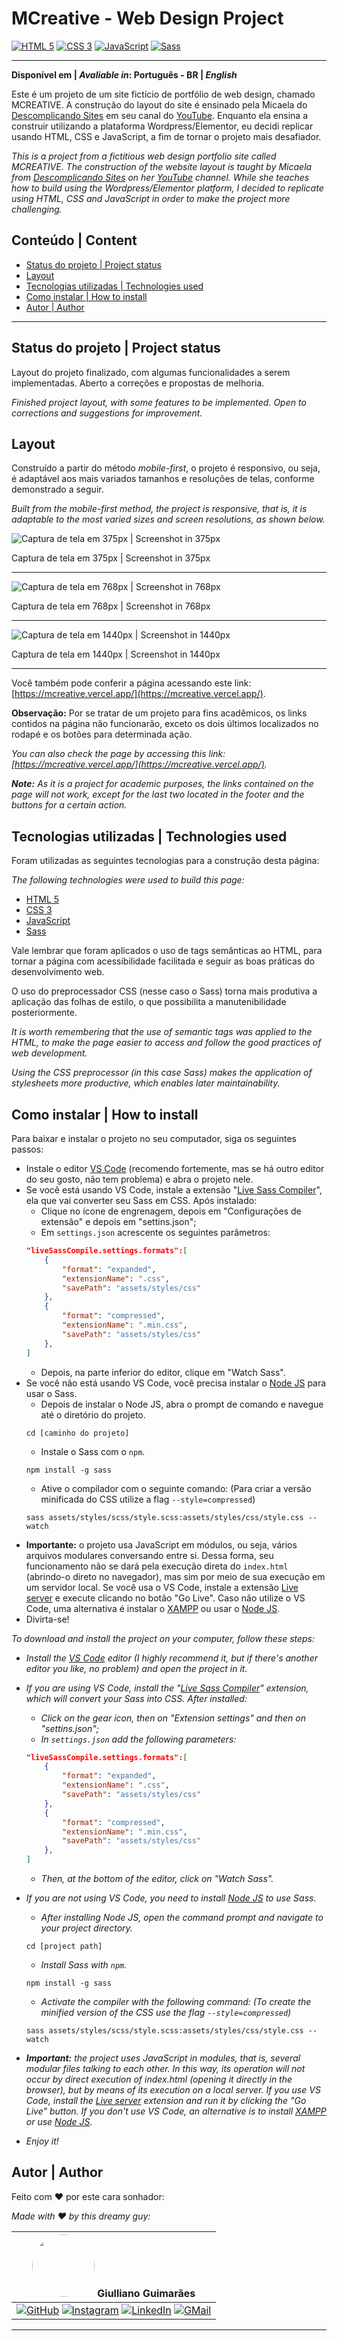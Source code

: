 # MCreative - Web Design Project

[![HTML 5](https://img.shields.io/badge/HTML5-E34F26?style=flat&logo=html5&logoColor=white)](https://developer.mozilla.org/pt-BR/docs/Web/HTML)
[![CSS 3](https://img.shields.io/badge/CSS3-1572B6?style=flat&logo=css3&logoColor=white)](https://developer.mozilla.org/pt-BR/docs/Web/CSS)
[![JavaScript](https://img.shields.io/badge/JavaScript-F7DF1E?style=flat&logo=javascript&logoColor=black)](https://developer.mozilla.org/pt-BR/docs/Web/JavaScript)
[![Sass](https://img.shields.io/badge/Sass-CC6699?style=flat&logo=sass&logoColor=white)](https://sass-lang.com/)

---
**Disponível em | _Avaliable in_: Português - BR | _English_**

Este é um projeto de um site fictício de portfólio de web design, chamado MCREATIVE. A construção do layout do site é ensinado pela Micaela do [Descomplicando Sites](https://descomplicandosites.com.br/) em seu canal do [YouTube](https://www.youtube.com/@DescomplicandoSites). Enquanto ela ensina a construir utilizando a plataforma Wordpress/Elementor, eu decidi replicar usando HTML, CSS e JavaScript, a fim de tornar o projeto mais desafiador.

*This is a project from a fictitious web design portfolio site called MCREATIVE. The construction of the website layout is taught by Micaela from [Descomplicando Sites](https://descomplicandosites.com.br/) on her [YouTube](https://www.youtube.com/@DescomplicandoSites) channel. While she teaches how to build using the Wordpress/Elementor platform, I decided to replicate using HTML, CSS and JavaScript in order to make the project more challenging.*

## Conteúdo | Content

- [Status do projeto | Project status](#status-do-projeto--project-status)
- [Layout](#layout)
- [Tecnologias utilizadas | Technologies used](#tecnologias-utilizadas--technologies-used)
- [Como instalar | How to install](#como-instalar--how-to-install)
- [Autor | Author](#autor--author)

---

## Status do projeto | Project status

Layout do projeto finalizado, com algumas funcionalidades a serem implementadas. Aberto a correções e propostas de melhoria.

*Finished project layout, with some features to be implemented. Open to corrections and suggestions for improvement.*

## Layout

Construído a partir do método *mobile-first*, o projeto é responsivo, ou seja, é adaptável aos mais variados tamanhos e resoluções de telas, conforme demonstrado a seguir.

*Built from the mobile-first method, the project is responsive, that is, it is adaptable to the most varied sizes and screen resolutions, as shown below.*

![Captura de tela em 375px | Screenshot in 375px](assets/images/screenshots/Screenshot-375px.png)

Captura de tela em 375px | Screenshot in 375px

---

![Captura de tela em 768px | Screenshot in 768px](assets/images/screenshots/Screenshot-768px.png)

Captura de tela em 768px | Screenshot in 768px

---

![Captura de tela em 1440px | Screenshot in 1440px](assets/images/screenshots/Screenshot-1440px.png)

Captura de tela em 1440px | Screenshot in 1440px

---

Você também pode conferir a página acessando este link: [https://mcreative.vercel.app/](https://mcreative.vercel.app/).

**Observação:** Por se tratar de um projeto para fins acadêmicos, os links contidos na página não funcionarão, exceto os dois últimos localizados no rodapé e os botões para determinada ação.

*You can also check the page by accessing this link: [https://mcreative.vercel.app/](https://mcreative.vercel.app/).*

*__Note:__ As it is a project for academic purposes, the links contained on the page will not work, except for the last two located in the footer and the buttons for a certain action.*

## Tecnologias utilizadas | Technologies used

Foram utilizadas as seguintes tecnologias para a construção desta página:

*The following technologies were used to build this page:*

- [HTML 5](https://developer.mozilla.org/pt-BR/docs/Web/HTML)
- [CSS 3](https://developer.mozilla.org/pt-BR/docs/Web/CSS)
- [JavaScript](https://developer.mozilla.org/pt-BR/docs/Web/JavaScript)
- [Sass](https://sass-lang.com/)

Vale lembrar que foram aplicados o uso de tags semânticas ao HTML, para tornar a página com acessibilidade facilitada e seguir as boas práticas do desenvolvimento web.

O uso do preprocessador CSS (nesse caso o Sass) torna mais produtiva a aplicação das folhas de estilo, o que possibilita a manutenibilidade posteriormente.

*It is worth remembering that the use of semantic tags was applied to the HTML, to make the page easier to access and follow the good practices of web development.*

*Using the CSS preprocessor (in this case Sass) makes the application of stylesheets more productive, which enables later maintainability.*

## Como instalar | How to install

Para baixar e instalar o projeto no seu computador, siga os seguintes passos:

- Instale o editor [VS Code](https://code.visualstudio.com/) (recomendo fortemente, mas se há outro editor do seu gosto, não tem problema) e abra o projeto nele.
- Se você está usando VS Code, instale a extensão "[Live Sass Compiler](https://marketplace.visualstudio.com/items?itemName=ritwickdey.live-sass)", ela que vai converter seu Sass em CSS. Após instalado:
    - Clique no ícone de engrenagem, depois em "Configurações de extensão" e depois em "settins.json";
    - Em ```settings.json``` acrescente os seguintes parâmetros:
    ```json
    "liveSassCompile.settings.formats":[ 
        {
            "format": "expanded",
            "extensionName": ".css",
            "savePath": "assets/styles/css"
        },
        {
            "format": "compressed",
            "extensionName": ".min.css",
            "savePath": "assets/styles/css"
        },
    ]
    ```
    - Depois, na parte inferior do editor, clique em "Watch Sass".
- Se você não está usando VS Code, você precisa instalar o [Node JS](https://nodejs.org/en) para usar o Sass.
    - Depois de instalar o Node JS, abra o prompt de comando e navegue até o diretório do projeto.
    ```
    cd [caminho do projeto]
    ```
    - Instale o Sass com o ```npm```.
    ```
    npm install -g sass
    ```
    - Ative o compilador com o seguinte comando: (Para criar a versão minificada do CSS utilize a flag ```--style=compressed```)
    ```
    sass assets/styles/scss/style.scss:assets/styles/css/style.css --watch
    ```
- **Importante:** o projeto usa JavaScript em módulos, ou seja, vários arquivos modulares conversando entre si. Dessa forma, seu funcionamento não se dará pela execução direta do ```index.html``` (abrindo-o direto no navegador), mas sim por meio de sua execução em um servidor local. Se você usa o VS Code, instale a extensão [Live server](https://marketplace.visualstudio.com/items?itemName=ritwickdey.LiveServer) e execute clicando no botão "Go Live". Caso não utilize o VS Code, uma alternativa é instalar o [XAMPP](https://www.apachefriends.org/pt_br/index.html) ou usar o [Node JS](https://nodejs.org/en).
- Divirta-se!

*To download and install the project on your computer, follow these steps:*

- *Install the [VS Code](https://code.visualstudio.com/) editor (I highly recommend it, but if there's another editor you like, no problem) and open the project in it.*
- *If you are using VS Code, install the "[Live Sass Compiler](https://marketplace.visualstudio.com/items?itemName=ritwickdey.live-sass)" extension, which will convert your Sass into CSS. After installed:*
    - *Click on the gear icon, then on "Extension settings" and then on "settins.json";*
    - *In ```settings.json``` add the following parameters:*
    ```json
    "liveSassCompile.settings.formats":[ 
        {
            "format": "expanded",
            "extensionName": ".css",
            "savePath": "assets/styles/css"
        },
        {
            "format": "compressed",
            "extensionName": ".min.css",
            "savePath": "assets/styles/css"
        },
    ]
    ```
    - *Then, at the bottom of the editor, click on "Watch Sass".*
- *If you are not using VS Code, you need to install [Node JS](https://nodejs.org/en) to use Sass.*
    - *After installing Node JS, open the command prompt and navigate to your project directory.*
    ```
    cd [project path]
    ```
    - *Install Sass with ```npm```.*
    ```
    npm install -g sass
    ```
    - *Activate the compiler with the following command: (To create the minified version of the CSS use the flag ```--style=compressed```)*
    ```
    sass assets/styles/scss/style.scss:assets/styles/css/style.css --watch
    ```

- *__Important:__ the project uses JavaScript in modules, that is, several modular files talking to each other. In this way, its operation will not occur by direct execution of index.html (opening it directly in the browser), but by means of its execution on a local server. If you use VS Code, install the [Live server](https://marketplace.visualstudio.com/items?itemName=ritwickdey.LiveServer) extension and run it by clicking the "Go Live" button. If you don't use VS Code, an alternative is to install [XAMPP](https://www.apachefriends.org/pt_br/index.html) or use [Node JS](https://nodejs.org/en).*
- *Enjoy it!*

## Autor | Author

Feito com :heart: por este cara sonhador:

*Made with :heart: by this dreamy guy:*

| <img src="https://avatars.githubusercontent.com/u/106249494?v=4" width="100px" style="border-radius: 50%"> **Giulliano Guimarães** |
| ---------------------------------------------------------------------------------------------------------------------------------- |
|[![GitHub](https://img.shields.io/badge/GitHub-100000?style=flat&logo=github&logoColor=white)](https://github.com/giullianoth) [![Instagram](https://img.shields.io/badge/Instagram-E4405F?style=flat&logo=instagram&logoColor=white)](https://www.instagram.com/giullianoth/) [![LinkedIn](https://img.shields.io/badge/LinkedIn-0077B5?style=flat&logo=linkedin&logoColor=white)](https://www.linkedin.com/in/giullianoth/) [![GMail](https://img.shields.io/badge/Gmail-D14836?style=flat&logo=gmail&logoColor=white)](mailto:llthguimaraes@gmail.com) |
---